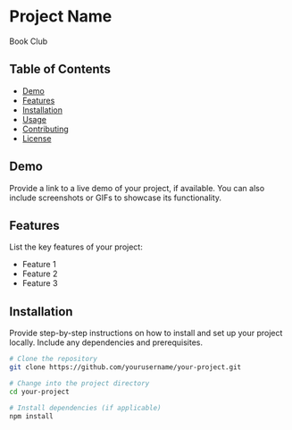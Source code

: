 # Project Name

Book Club

## Table of Contents

- [Demo](#demo)
- [Features](#features)
- [Installation](#installation)
- [Usage](#usage)
- [Contributing](#contributing)
- [License](#license)

## Demo

Provide a link to a live demo of your project, if available. You can also include screenshots or GIFs to showcase its functionality.

## Features

List the key features of your project:

- Feature 1
- Feature 2
- Feature 3

## Installation

Provide step-by-step instructions on how to install and set up your project locally. Include any dependencies and prerequisites.

```bash
# Clone the repository
git clone https://github.com/yourusername/your-project.git

# Change into the project directory
cd your-project

# Install dependencies (if applicable)
npm install
